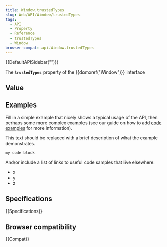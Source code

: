```yaml
---
title: Window.trustedTypes
slug: Web/API/Window/trustedTypes
tags:
  - API
  - Property
  - Reference
  - trustedTypes
  - Window
browser-compat: api.Window.trustedTypes
---
```

{{DefaultAPISidebar("")}}

The **`trustedTypes`** property of the {{domxref("Window")}} interface 

## Value



## Examples

Fill in a simple example that nicely shows a typical usage of the API, then perhaps some more complex examples (see our guide on how to add [code examples](/en-US/docs/MDN/Contribute/Structures/Code_examples) for more information).

This text should be replaced with a brief description of what the example demonstrates.

```js
my code block
```

And/or include a list of links to useful code samples that live elsewhere:

*   x
*   y
*   z

## Specifications

{{Specifications}}

## Browser compatibility

{{Compat}}


